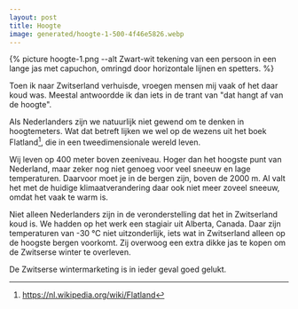 ```yaml
---
layout: post
title: Hoogte
image: generated/hoogte-1-500-4f46e5826.webp
---
```


{% picture hoogte-1.png --alt Zwart-wit tekening van een persoon in een lange jas met capuchon, omringd door horizontale lijnen en spetters. %}

Toen ik naar Zwitserland verhuisde, vroegen mensen mij vaak of het daar koud was. Meestal antwoordde ik dan iets in de trant van "dat hangt af van de hoogte".

Als Nederlanders zijn we natuurlijk niet gewend om te denken in hoogtemeters. Wat dat betreft lijken we wel op de wezens uit het boek Flatland[^1], die in een tweedimensionale wereld leven.

Wij leven op 400 meter boven zeeniveau. Hoger dan het hoogste punt van Nederland, maar zeker nog niet genoeg voor veel sneeuw en lage temperaturen. Daarvoor moet je in de bergen zijn, boven de 2000 m. Al valt het met de huidige klimaatverandering daar ook niet meer zoveel sneeuw, omdat het vaak te warm is.

Niet alleen Nederlanders zijn in de veronderstelling dat het in Zwitserland koud is. We hadden op het werk een stagiair uit Alberta, Canada. Daar zijn temperaturen van -30 °C niet uitzonderlijk, iets wat in Zwitserland alleen op de hoogste bergen voorkomt. Zij overwoog een extra dikke jas te kopen om de Zwitserse winter te overleven.

De Zwitserse wintermarketing is in ieder geval goed gelukt.

[^1]: <https://nl.wikipedia.org/wiki/Flatland>
